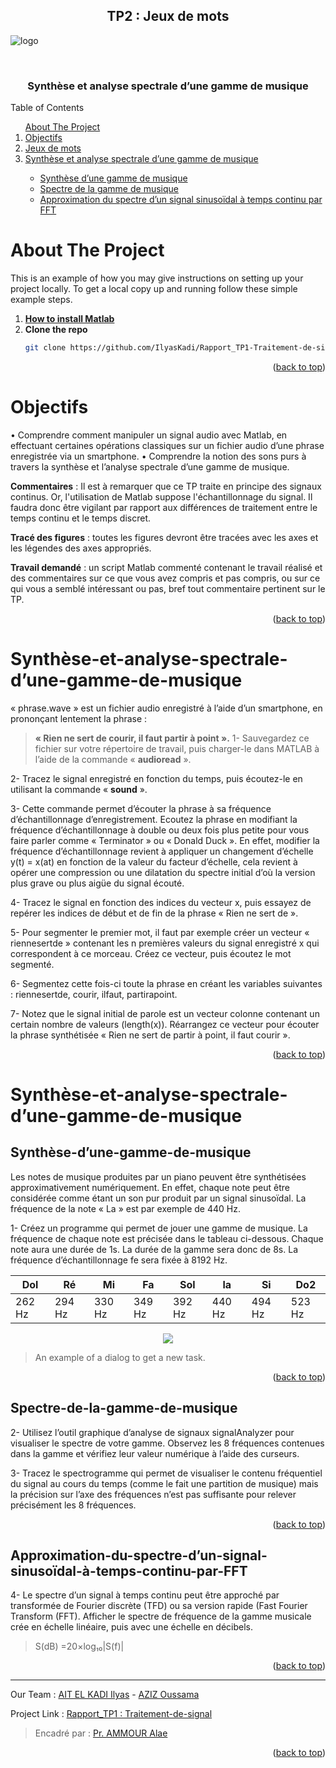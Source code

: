 <div id="top"></div>


<!-- PROJECT LOGO -->
<div align="center">
  <h2 align="center">TP2 : Jeux de mots</h2>
</div>

![logo](https://user-images.githubusercontent.com/80456274/151718182-54d53cc9-69bb-4710-af0e-f2fda10c0743.jpg)

<br />
<div align="center">
  <h3 align="center">Synthèse et analyse spectrale d’une gamme de musique</h3>
</div>


<!-- TABLE OF CONTENTS -->

  <summary>Table of Contents</summary>
  <ol>      
      <a href="#about-the-project">About The Project</a>         
      <li><a href="#Objectifs">Objectifs</a></li>
      <li><a href="#Jeux-de-mots">Jeux de mots</a></li> 
      <li><a href="#Synthèse-et-analyse-spectrale-d’une-gamme-de-musique">Synthèse et analyse spectrale d’une gamme de musique</a></li>
       <ul>
         <li><a href="#Synthèse-d’une-gamme-de-musique">Synthèse d’une gamme de musique</a></li> 
         <li><a href="#Spectre-de-la-gamme-de-musique">Spectre de la gamme de musique</a></li>
         <li><a href="#Approximation-du-spectre-d’un-signal-sinusoïdal-à-temps-continu-par-FFT">Approximation du spectre d’un signal sinusoïdal à temps continu par FFT</a></li>
       </ul>      
  </ol>



<!-- ABOUT THE PROJECT -->
# About The Project
This is an example of how you may give instructions on setting up your project locally.
To get a local copy up and running follow these simple example steps.

1. [**How to install Matlab**](https://csuf.screenstepslive.com/s/12867/m/48670/l/1263150-matlab-download-installation-for-windows-students)
2. **Clone the repo**
   ```sh
   git clone https://github.com/IlyasKadi/Rapport_TP1-Traitement-de-signal.git
   ```
 
<p align="right">(<a href="#top">back to top</a>)</p>


<!-- Overview -->
# Objectifs

• Comprendre comment manipuler un signal audio avec Matlab, en effectuant
certaines opérations classiques sur un fichier audio d’une phrase enregistrée via
un smartphone.
• Comprendre la notion des sons purs à travers la synthèse et l’analyse spectrale
d’une gamme de musique.

**Commentaires** : Il est à remarquer que ce TP traite en principe des signaux continus.
Or, l'utilisation de Matlab suppose l'échantillonnage du signal. Il faudra donc être
vigilant par rapport aux différences de traitement entre le temps continu et le temps
discret.

**Tracé des figures** : toutes les figures devront être tracées avec les axes et les
légendes des axes appropriés.

**Travail demandé** : un script Matlab commenté contenant le travail réalisé et des
commentaires sur ce que vous avez compris et pas compris, ou sur ce qui vous a
semblé intéressant ou pas, bref tout commentaire pertinent sur le TP.


<p align="right">(<a href="#top">back to top</a>)</p>



# Synthèse-et-analyse-spectrale-d’une-gamme-de-musique

« phrase.wave » est un fichier audio enregistré à l’aide d’un smartphone, en
prononçant lentement la phrase :

   > **« Rien ne sert de courir, il faut partir à point ».**
1- Sauvegardez ce fichier sur votre répertoire de travail, puis charger-le dans MATLAB
à l’aide de la commande « **audioread** ».

2- Tracez le signal enregistré en fonction du temps, puis écoutez-le en utilisant la
commande « **sound** ».

3- Cette commande permet d’écouter la phrase à sa fréquence d’échantillonnage
d’enregistrement. Ecoutez la phrase en modifiant la fréquence d’échantillonnage à
double ou deux fois plus petite pour vous faire parler comme « Terminator » ou «
Donald Duck ». En effet, modifier la fréquence d’échantillonnage revient à appliquer
un changement d’échelle y(t) = x(at) en fonction de la valeur du facteur d’échelle, cela
revient à opérer une compression ou une dilatation du spectre initial d’où la version
plus grave ou plus aigüe du signal écouté.

4- Tracez le signal en fonction des indices du vecteur x, puis essayez de repérer les
indices de début et de fin de la phrase « Rien ne sert de ».


5- Pour segmenter le premier mot, il faut par exemple créer un vecteur « riennesertde »
contenant les n premières valeurs du signal enregistré x qui correspondent à ce
morceau. Créez ce vecteur, puis écoutez le mot segmenté.

6- Segmentez cette fois-ci toute la phrase en créant les variables suivantes :
riennesertde, courir, ilfaut, partirapoint.

7- Notez que le signal initial de parole est un vecteur colonne contenant un certain
nombre de valeurs (length(x)). Réarrangez ce vecteur pour écouter la phrase
synthétisée « Rien ne sert de partir à point, il faut courir ». 







<p align="right">(<a href="#top">back to top</a>)</p>


# Synthèse-et-analyse-spectrale-d’une-gamme-de-musique
## Synthèse-d’une-gamme-de-musique

Les notes de musique produites par un piano peuvent être synthétisées
approximativement numériquement. En effet, chaque note peut être considérée
comme étant un son pur produit par un signal sinusoïdal. La fréquence de la note
« La » est par exemple de 440 Hz.

1- Créez un programme qui permet de jouer une gamme de musique. La fréquence
de chaque note est précisée dans le tableau ci-dessous. Chaque note aura une durée
de 1s. La durée de la gamme sera donc de 8s. La fréquence d’échantillonnage fe sera
fixée à 8192 Hz.

| Dol  | Ré  | Mi  | Fa  | Sol  | la  | Si  | Do2  |
|---|---|---|---|---|---|---|---|
| 262 Hz  | 294 Hz  | 330 Hz  | 349 Hz  | 392 Hz  | 440 Hz  | 494 Hz  | 523 Hz  |

<div align="center">
    <img src="images/dialog.png"/>
</div>

> An example of a dialog to get a new task.

<p align="right">(<a href="#top">back to top</a>)</p>




## Spectre-de-la-gamme-de-musique

2- Utilisez l’outil graphique d’analyse de signaux signalAnalyzer pour visualiser le
spectre de votre gamme. Observez les 8 fréquences contenues dans la gamme et
vérifiez leur valeur numérique à l’aide des curseurs.

3- Tracez le spectrogramme qui permet de visualiser le contenu fréquentiel du signal
au cours du temps (comme le fait une partition de musique) mais la précision sur l’axe
des fréquences n’est pas suffisante pour relever précisément les 8 fréquences.





<p align="right">(<a href="#top">back to top</a>)</p>

## Approximation-du-spectre-d’un-signal-sinusoïdal-à-temps-continu-par-FFT

4- Le spectre d’un signal à temps continu peut être approché par transformée de
Fourier discrète (TFD) ou sa version rapide (Fast Fourier Transform (FFT). Afficher le
spectre de fréquence de la gamme musicale crée en échelle linéaire, puis avec une
échelle en décibels. 

> S(dB) =20×log₁₀|S(f)|

<p align="right">(<a href="#top">back to top</a>)</p>



 
-------------------------------------------------------------------------------------------------------------------------------------------------------------------
 Our Team     : [AIT EL KADI Ilyas](https://github.com/IlyasKadi) - [AZIZ Oussama](https://github.com/ATAMAN0)  
 
   Project Link : [Rapport_TP1 : Traitement-de-signal](https://github.com/IlyasKadi/Rapport_TP1-Traitement-de-signal)   
 
  > Encadré par  : [Pr. AMMOUR Alae]()  
                                                                                             
<p align="right">(<a href="#top">back to top</a>)</p>
